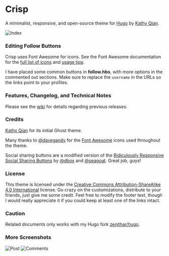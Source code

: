 # Crisp

A minimalist, responsive, and open-source theme for [Hugo](http://gohugo.io/) by [Kathy Qian](http://kathyqian.com).

![Index](https://raw.github.com/kathyqian/crisp-ghost-theme/master/screenshots/index.png)

### Editing Follow Buttons

Crisp uses Font Awesome for icons. See the Font Awesome documentation for the [full list of icons](http://fortawesome.github.io/Font-Awesome/icons/) and [usage tips](http://fortawesome.github.io/Font-Awesome/examples/).

I have placed some common buttons in **follow.hbs**, with more options in the commented out sections. Make sure to replace the `username` in the URLs so the links point to your profiles.

### Features, Changelog, and Technical Notes

Please see the [wiki](https://github.com/kathyqian/crisp-ghost-theme/wiki/) for details regarding previous releases.

### Credits

[Kathy Qian](http://kathyqian.com) for its initial Ghost theme.

Many thanks to [@davegandy](http://twitter.com/davegandy) for the [Font Awesome](https://github.com/FortAwesome/Font-Awesome) icons used throughout the theme.

Social sharing buttons are a modified version of the [Ridiculously Responsive Social Sharing Buttons](https://github.com/kni-labs/rrssb) by [@dbox](http://www.twitter.com/dbox) and [@seagoat](http://www.twitter.com/seagoat). Great job, guys!

### License

This theme is licensed under the [Creative Commons Attribution-ShareAlike 4.0 International](http://creativecommons.org/licenses/by-sa/4.0/) license. Go crazy on the customizations, distribute to your friends, just give me some credit. Feel free to modify the footer text, though I would really appreciate it if you could keep at least one of the links intact.

### Caution

Related documents only works with my Hugo fork [zenithar/hugo](https://github.com/zenithar/hugo).

### More Screenshots

![Post](https://raw.github.com/kathyqian/crisp-ghost-theme/master/screenshots/post.png)
![Comments](https://raw.github.com/kathyqian/crisp-ghost-theme/master/screenshots/post-2.png)
